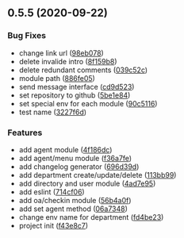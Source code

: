 ## 0.5.5 (2020-09-22)


### Bug Fixes

* change link url ([98eb078](https://github.com/witjs/wecom/commit/98eb078ba72d003041b1cabe4209a3dbb976d877))
* delete invalide intro ([8f159b8](https://github.com/witjs/wecom/commit/8f159b8332500e4771e438bf5266e90486843902))
* delete redundant comments ([039c52c](https://github.com/witjs/wecom/commit/039c52c57a5f601fc51beb34d5620f6241558e5c))
* module path ([886fe05](https://github.com/witjs/wecom/commit/886fe05aedb83c9941ba37ca0a0115d4e3a75faa))
* send message interface ([cd9d523](https://github.com/witjs/wecom/commit/cd9d523fad500e01575e2db8bdd59d13eeab5e13))
* set repository to github ([5be1e84](https://github.com/witjs/wecom/commit/5be1e84e1971c2e1f94d0ad2ebc927ef44b8d149))
* set special env for each module ([90c5116](https://github.com/witjs/wecom/commit/90c5116cd8598d8c5f7b34c0b9458a3d66990eb0))
* test name ([3227f6d](https://github.com/witjs/wecom/commit/3227f6d0fe3d090505479d931bf97ed938fb2b6a))


### Features

* add agent module ([4f186dc](https://github.com/witjs/wecom/commit/4f186dc8bb30ca87784f28c08d075f93e8ce2be0))
* add agent/menu module ([f36a7fe](https://github.com/witjs/wecom/commit/f36a7fed87525f63c01a2193ee98144e70083e4b))
* add changelog generator ([696d39d](https://github.com/witjs/wecom/commit/696d39d86406bdd488b66bddb4aa8d5967246f2e))
* add department create/update/delete ([113bb99](https://github.com/witjs/wecom/commit/113bb99cd29f5a5cb73b160cfae8eeca1e513baf))
* add directory and user module ([4ad7e95](https://github.com/witjs/wecom/commit/4ad7e95dacd718cf2d8334898f9b4e3e2ddbd36b))
* add eslint ([714cf06](https://github.com/witjs/wecom/commit/714cf06571e4476469cf1a4e71d5d5c03ef7cd6f))
* add oa/checkin module ([56b4a0f](https://github.com/witjs/wecom/commit/56b4a0f8b46bfc8ebd1f43449fc591732571a0d0))
* add set agent method ([06a7348](https://github.com/witjs/wecom/commit/06a73489124323dd3be0e599e836d8939aa74cb0))
* change env name for department ([fd4be23](https://github.com/witjs/wecom/commit/fd4be230254188dc0e151d87e6b68f9572d86719))
* project init ([f43e8c7](https://github.com/witjs/wecom/commit/f43e8c73cb39e3689b1c4d54f4c993f8a32e07c7))



